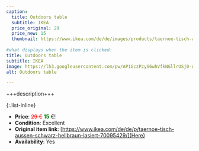 ```yaml
---
caption:
  title: Outdoors table
  subtitle: IKEA
  price_original: 29
  price_new: 15
  thumbnail: https://www.ikea.com/de/de/images/products/taernoe-tisch-aussen-schwarz-hellbraun-lasiert__0735751_pe740159_s5.jpg
  
#what displays when the item is clicked:
title: Outdoors table
subtitle: IKEA
image: https://lh3.googleusercontent.com/pw/AP1GczPzyS6whVfkNGllrUSj0-qj2NnLV6A6B7KWxPUak66ZW7X34fXeXeWSL9M_M7HSTLf12Tiuxd5DxyfczRmPEM0BfAoW0GEIWs807728Uq5zA_X5p10IIb4vedGhnJiQvExbcqlSmG-TSgXtXNmJfwRklQ=w2168-h1626-s-no-gm?authuser=0
alt: Outdoors table

---
```

+++description+++

{:.list-inline} 
- **Price**: <span style="color:red"><del>29 €</del></span> <span style="color:green">**15**</span> €!
- **Condition**: Excellent
- **Original item link**: [https://www.ikea.com/de/de/p/taernoe-tisch-aussen-schwarz-hellbraun-lasiert-70095429/](Here)
- **Availability**: Yes
